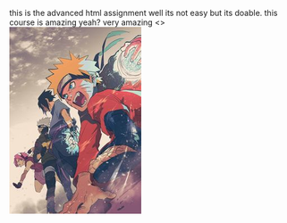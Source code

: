 this is the advanced html assignment
well its not easy but its doable. this course is amazing yeah? very amazing 
<>![Alt text](ona-1.jpg)